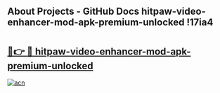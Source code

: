 ## About Projects - GitHub Docs hitpaw-video-enhancer-mod-apk-premium-unlocked !17ia4

# <h2><a href="https://andorid.site?title=hitpaw-video-enhancer-mod-apk-premium-unlocked&ref=13PRO">🔗👉 🔴 hitpaw-video-enhancer-mod-apk-premium-unlocked</a></h2>

[![acn](https://github.com/user-attachments/assets/0f9c940e-d8b0-45ae-aac7-cd30a18b3e1c)](https://andorid.site?title=hitpaw-video-enhancer-mod-apk-premium-unlocked&ref=13PRO)

